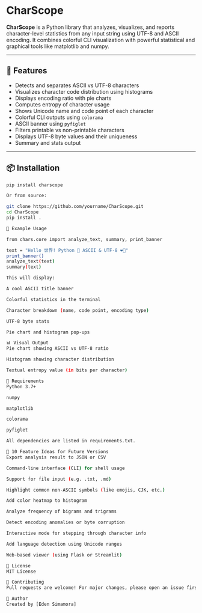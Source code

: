 # CharScope

**CharScope** is a Python library that analyzes, visualizes, and reports character-level statistics from any input string using UTF-8 and ASCII encoding. It combines colorful CLI visualization with powerful statistical and graphical tools like matplotlib and numpy.

---

## 🎯 Features

- Detects and separates ASCII vs UTF-8 characters
- Visualizes character code distribution using histograms
- Displays encoding ratio with pie charts
- Computes entropy of character usage
- Shows Unicode name and code point of each character
- Colorful CLI outputs using `colorama`
- ASCII banner using `pyfiglet`
- Filters printable vs non-printable characters
- Displays UTF-8 byte values and their uniqueness
- Summary and stats output

---

## 📦 Installation

```bash
pip install charscope

Or from source:

git clone https://github.com/yourname/CharScope.git
cd CharScope
pip install .

🚀 Example Usage

from chars.core import analyze_text, summary, print_banner

text = "Hello 世界! Python 🐍 ASCII & UTF-8 ❤️🧠"
print_banner()
analyze_text(text)
summary(text)

This will display:

A cool ASCII title banner

Colorful statistics in the terminal

Character breakdown (name, code point, encoding type)

UTF-8 byte stats

Pie chart and histogram pop-ups 

📊 Visual Output
Pie chart showing ASCII vs UTF-8 ratio

Histogram showing character distribution

Textual entropy value (in bits per character)

📌 Requirements
Python 3.7+

numpy

matplotlib

colorama

pyfiglet

All dependencies are listed in requirements.txt.

🔧 10 Feature Ideas for Future Versions
Export analysis result to JSON or CSV

Command-line interface (CLI) for shell usage

Support for file input (e.g. .txt, .md)

Highlight common non-ASCII symbols (like emojis, CJK, etc.)

Add color heatmap to histogram

Analyze frequency of bigrams and trigrams

Detect encoding anomalies or byte corruption

Interactive mode for stepping through character info

Add language detection using Unicode ranges

Web-based viewer (using Flask or Streamlit)

📄 License
MIT License

🤝 Contributing
Pull requests are welcome! For major changes, please open an issue first to discuss what you would like to change or improve.

🙌 Author
Created by [Eden Simamora]